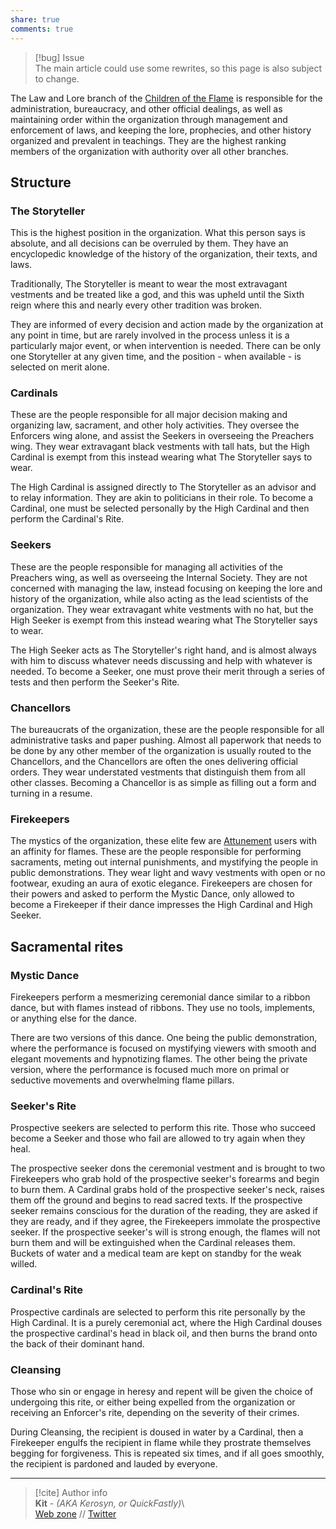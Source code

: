 ```yaml
---  
share: true  
comments: true  
---  
```

> [!bug] Issue  
> The main article could use some rewrites, so this page is also subject to change.  
  
The Law and Lore branch of the [Children of the Flame](./Children%20of%20the%20Flame) is responsible for the administration, bureaucracy, and other official dealings, as well as maintaining order within the organization through management and enforcement of laws, and keeping the lore, prophecies, and other history organized and prevalent in teachings. They are the highest ranking members of the organization with authority over all other branches.  
  
## Structure  
  
### The Storyteller  
  
This is the highest position in the organization. What this person says is absolute, and all decisions can be overruled by them. They have an encyclopedic knowledge of the history of the organization, their texts, and laws.  
  
Traditionally, The Storyteller is meant to wear the most extravagant vestments and be treated like a god, and this was upheld until the Sixth reign where this and nearly every other tradition was broken.  
  
They are informed of every decision and action made by the organization at any point in time, but are rarely involved in the process unless it is a particularly major event, or when intervention is needed. There can be only one Storyteller at any given time, and the position - when available - is selected on merit alone.  
  
### Cardinals   
  
These are the people responsible for all major decision making and organizing law, sacrament, and other holy activities. They oversee the Enforcers wing alone, and assist the Seekers in overseeing the Preachers wing. They wear extravagant black vestments with tall hats, but the High Cardinal is exempt from this instead wearing what The Storyteller says to wear.  
  
The High Cardinal is assigned directly to The Storyteller as an advisor and to relay information. They are akin to politicians in their role. To become a Cardinal, one must be selected personally by the High Cardinal and then perform the Cardinal's Rite.  
  
### Seekers  
  
These are the people responsible for managing all activities of the Preachers wing, as well as overseeing the Internal Society. They are not concerned with managing the law, instead focusing on keeping the lore and history of the organization, while also acting as the lead scientists of the organization. They wear extravagant white vestments with no hat, but the High Seeker is exempt from this instead wearing what The Storyteller says to wear.  
  
The High Seeker acts as The Storyteller's right hand, and is almost always with him to discuss whatever needs discussing and help with whatever is needed. To become a Seeker, one must prove their merit through a series of tests and then perform the Seeker's Rite.  
  
### Chancellors  
  
The bureaucrats of the organization, these are the people responsible for all administrative tasks and paper pushing. Almost all paperwork that needs to be done by any other member of the organization is usually routed to the Chancellors, and the Chancellors are often the ones delivering official orders. They wear understated vestments that distinguish them from all other classes. Becoming a Chancellor is as simple as filling out a form and turning in a resume.  
  
### Firekeepers  
  
The mystics of the organization, these elite few are [Attunement](../../Concepts/Attunement) users with an affinity for flames. These are the people responsible for performing sacraments, meting out internal punishments, and mystifying the people in public demonstrations. They wear light and wavy vestments with open or no footwear, exuding an aura of exotic elegance. Firekeepers are chosen for their powers and asked to perform the Mystic Dance, only allowed to become a Firekeeper if their dance impresses the High Cardinal and High Seeker.  
  
## Sacramental rites  
  
### Mystic Dance  
  
Firekeepers perform a mesmerizing ceremonial dance similar to a ribbon dance, but with flames instead of ribbons. They use no tools, implements, or anything else for the dance.  
  
There are two versions of this dance. One being the public demonstration, where the performance is focused on mystifying viewers with smooth and elegant movements and hypnotizing flames. The other being the private version, where the performance is focused much more on primal or seductive movements and overwhelming flame pillars.  
  
### Seeker's Rite  
  
Prospective seekers are selected to perform this rite. Those who succeed become a Seeker and those who fail are allowed to try again when they heal.  
  
The prospective seeker dons the ceremonial vestment and is brought to two Firekeepers who grab hold of the prospective seeker's forearms and begin to burn them. A Cardinal grabs hold of the prospective seeker's neck, raises them off the ground and begins to read sacred texts. If the prospective seeker remains conscious for the duration of the reading, they are asked if they are ready, and if they agree, the Firekeepers immolate the prospective seeker. If the prospective seeker's will is strong enough, the flames will not burn them and will be extinguished when the Cardinal releases them. Buckets of water and a medical team are kept on standby for the weak willed.  
  
### Cardinal's Rite  
  
Prospective cardinals are selected to perform this rite personally by the High Cardinal. It is a purely ceremonial act, where the High Cardinal douses the prospective cardinal's head in black oil, and then burns the brand onto the back of their dominant hand.  
  
### Cleansing  
  
Those who sin or engage in heresy and repent will be given the choice of undergoing this rite, or either being expelled from the organization or receiving an Enforcer's rite, depending on the severity of their crimes.  
  
During Cleansing, the recipient is doused in water by a Cardinal, then a Firekeeper engulfs the recipient in flame while they prostrate themselves begging for forgiveness. This is repeated six times, and if all goes smoothly, the recipient is pardoned and lauded by everyone.  
  
-----  
> [!cite] Author info  
> **Kit** - *(AKA Kerosyn, or QuickFastly)*\  
> [Web zone](https://kitabe.link) // [Twitter](https://twitter.com/Kerosyn_)